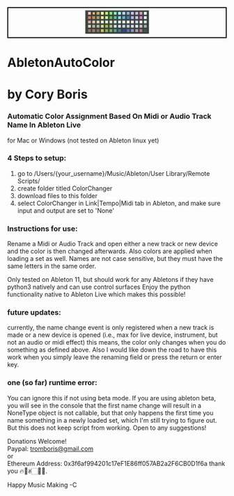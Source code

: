 <div style="text-align:center; border: 2px solid black; padding: 5px;">
  <img src="AbletonColorPalette.jpg" style="width:30%;" />
</div>


# AbletonAutoColor

# by Cory Boris  
### Automatic Color Assignment Based On Midi or Audio Track Name In Ableton Live

for Mac or Windows (not tested on Ableton linux yet)

### 4 Steps to setup:
1. go to /Users/{your_username}/Music/Ableton/User Library/Remote Scripts/
2. create folder titled ColorChanger
3. download files to this folder
4. select ColorChanger in Link|Tempo|Midi tab in Ableton, and make sure input and output are set to 'None'

### Instructions for use:
Rename a Midi or Audio Track and open either a new track or new device and the color is then changed afterwards. Also colors are applied when loading a set as well. Names are not case sensitive, but they must have the same letters in the same order.

Only tested on Ableton 11, but should work for any Abletons if they have python3 natively and can use control surfaces
Enjoy the python functionality native to Ableton Live which makes this possible!



### future updates:
currently, the name change event is only registered when a new track is made or a new device is opened (i.e., max for live device, instrument, but not an audio or midi effect)
this means, the color only changes when you do something as defined above. Also I would like down the road to have this work when you simply leave the renaming field or press the return or enter key.

### one (so far) runtime error:
You can ignore this if not using beta mode. If you are using ableton beta, you will see in the console that the first name change will result in a NoneType object is not callable, but that only happens the first time you name something in a newly loaded set, which I'm still trying to figure out. But this does not keep script from working. Open to any suggestions!

Donations Welcome!  
Paypal: tromboris@gmail.com  
or  
Ethereum Address: 0x3f6af994201c17eF1E86ff057AB2a2F6CB0D1f6a
thank you 🔥🥰✌🏻🙏🏻.

Happy Music Making
-C
